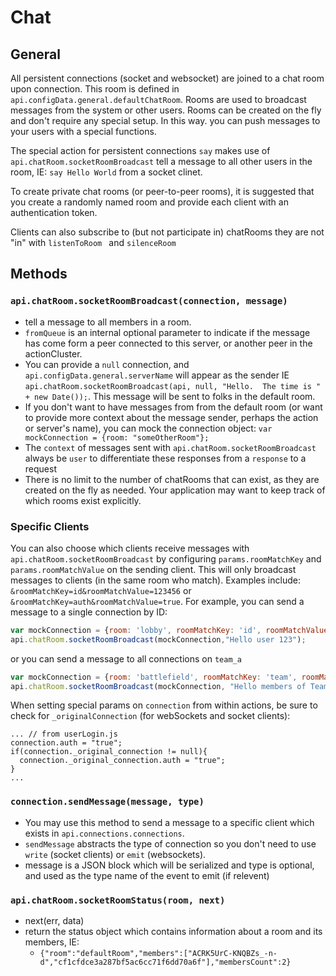 # Chat

## General

All persistent connections (socket and websocket) are joined to a chat room upon connection.  This room is defined in `api.configData.general.defaultChatRoom`.  Rooms are used to broadcast messages from the system or other users.  Rooms can be created on the fly and don't require any special setup.  In this way. you can push messages to your users with a special functions. 

The special action for persistent connections `say` makes use of `api.chatRoom.socketRoomBroadcast` tell a message to all other users in the room, IE: `say Hello World` from a socket clinet.

To create private chat rooms (or peer-to-peer rooms), it is suggested that you create a randomly named room and provide each client with an authentication token.

Clients can also subscribe to (but not participate in) chatRooms they are not "in" with `listenToRoom ` and `silenceRoom`

## Methods

### `api.chatRoom.socketRoomBroadcast(connection, message)`
* tell a message to all members in a room.
* `fromQueue` is an internal optional parameter to indicate if the message has come form a peer connected to this server, or another peer in the actionCluster.
* You can provide a `null` connection, and `api.configData.general.serverName` will appear as the sender IE `api.chatRoom.socketRoomBroadcast(api, null, "Hello.  The time is " + new Date());`.  This message will be sent to folks in the default room.
* If you don't want to have messages from from the default room (or want to provide more context about the message sender, perhaps the action or server's name), you can mock the connection object: `var mockConnection = {room: "someOtherRoom"};`
* The `context` of messages sent with `api.chatRoom.socketRoomBroadcast` always be `user` to differentiate these responses from a `response` to a request
* There is no limit to the number of chatRooms that can exist, as they are created on the fly as needed.  Your application may want to keep track of which rooms exist explicitly. 

### Specific Clients

You can also choose which clients receive messages with `api.chatRoom.socketRoomBroadcast` by configuring `params.roomMatchKey` and `params.roomMatchValue` on the sending client.  This will only broadcast messages to clients (in the same room who match).  Examples include: `&roomMatchKey=id&roomMatchValue=123456` or `&roomMatchKey=auth&roomMatchValue=true`.  For example, you can send a message to a single connection by ID:

```javascript
var mockConnection = {room: 'lobby', roomMatchKey: 'id', roomMatchValue: 123};
api.chatRoom.socketRoomBroadcast(mockConnection,"Hello user 123");
```

or you can send a message to all connections on `team_a`

```javascript
var mockConnection = {room: 'battlefield', roomMatchKey: 'team', roomMatchValue: 'team_a'};
api.chatRoom.socketRoomBroadcast(mockConnection, "Hello members of Team A");
```

When setting special params on `connection` from within actions, be sure to check for `_originalConnection` (for webSockets and socket clients):

	... // from userLogin.js
	connection.auth = "true";
	if(connection._original_connection != null){
	  connection._original_connection.auth = "true";
	}
	...


### `connection.sendMessage(message, type)`
* You may use this method to send a message to a specific client which exists in `api.connections.connections`.  
* `sendMessage` abstracts the type of connection so you don't need to use `write` (socket clients) or `emit` (websockets).  
* message is a JSON block which will be serialized and type is optional, and used as the type name of the event to emit (if relevent)
 
### `api.chatRoom.socketRoomStatus(room, next)`
* next(err, data)
* return the status object which contains information about a room and its members, IE:
	* `{"room":"defaultRoom","members":["ACRK5UrC-KNQBZs_-n-d","cf1cfdce3a287bf5ac6cc71f6dd70a6f"],"membersCount":2}`